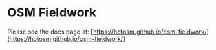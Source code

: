 # OSM Fieldwork

Please see the docs page at:
[https://hotosm.github.io/osm-fieldwork/](https://hotosm.github.io/osm-fieldwork/)
